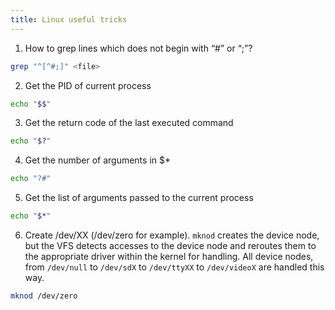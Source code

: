```yaml
---
title: Linux useful tricks
---
```


1. How to grep lines which does not begin with “#” or “;”?

```bash
grep "^[^#;]" <file>
```

2. Get the PID of current process

```bash
echo "$$"
```

3. Get the return code of the last executed command

```bash
echo "$?"
```

4. Get the number of arguments in $*

```bash
echo "?#"
```

5. Get the list of arguments passed to the current process

```bash
echo "$*"
```

6. Create /dev/XX (/dev/zero for example). `mknod` creates the device node, but the VFS detects accesses to the device node and reroutes them to the appropriate driver within the kernel for handling. All device nodes, from `/dev/null` to `/dev/sdX` to `/dev/ttyXX` to `/dev/videoX` are handled this way.

```bash
mknod /dev/zero
```
